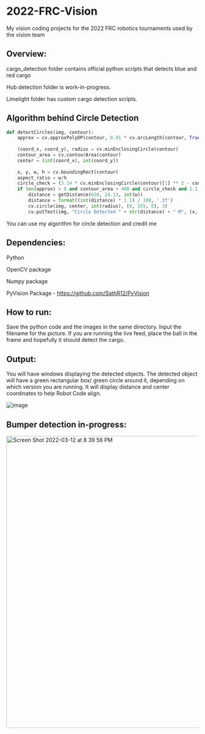 # 2022-FRC-Vision

My vision coding projects for the 2022 FRC robotics tournaments used by the vision team

## Overview:

cargo_detection folder contains official python scripts that detects blue and red cargo

Hub detection folder is work-in-progress.

Limelight folder has custom cargo detection scripts.


## Algorithm behind Circle Detection

```py
def detectCircles(img, contour):
    approx = cv.approxPolyDP(contour, 0.01 * cv.arcLength(contour, True), True)
    
    (coord_x, coord_y), radius = cv.minEnclosingCircle(contour)
    contour_area = cv.contourArea(contour)
    center = (int(coord_x), int(coord_y))
    
    x, y, w, h = cv.boundingRect(contour)
    aspect_ratio = w/h
    circle_check = (3.14 * cv.minEnclosingCircle(contour)[1] ** 2 - contour_area < (3.14 * cv.minEnclosingCircle(contour)[1] ** 2) * (1 - 0.7))
    if len(approx) > 8 and contour_area > 400 and circle_check and 1.1 >= aspect_ratio > .8:
        distance = getDistance(630, 24.13, int(w))
        distance = format((int(distance) * 1.1) / 100, '.2f')
        cv.circle(img, center, int(radius), (0, 255, 0), 3)
        cv.putText(img, "Circle Detected " + str(distance) + " M", (x, y - 10), cv.FONT_HERSHEY_SIMPLEX, 0.5, (0, 255, 0), 2)
 ```
 
 You can use my algorithm for circle detection and credit me
 


## Dependencies:

Python

OpenCV package

Numpy package

PyVision Package - https://github.com/SathR12/PyVision

## How to run:

Save the python code and the images in the same directory.
Input the filename for the picture.
If you are running the live feed, place the ball in the frame and hopefully it should detect the cargo.

## Output:
You will have windows displaying the detected objects.
The detected object will have a green rectangular box/ green circle around it, depending on which version you are running. 
It will display distance and center coordinates to help Robot Code align. 


![image](https://user-images.githubusercontent.com/74515743/157141048-23eee427-241b-450f-a55e-3b7c30a72cd2.png)

## Bumper detection in-progress:

<img width="764" alt="Screen Shot 2022-03-12 at 8 39 56 PM" src="https://user-images.githubusercontent.com/74515743/158041176-59e0f6e4-ae35-4fa9-99b3-a8246f5127af.png">
